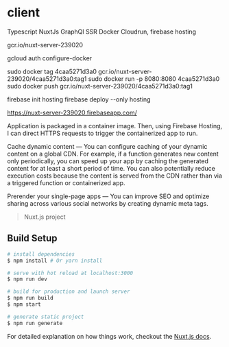 # client

Typescript NuxtJs GraphQl SSR Docker Cloudrun, firebase hosting

gcr.io/nuxt-server-239020

gcloud auth configure-docker

sudo docker tag 4caa5271d3a0 gcr.io/nuxt-server-239020/4caa5271d3a0:tag1
sudo docker run -p 8080:8080 4caa5271d3a0
sudo docker push gcr.io/nuxt-server-239020/4caa5271d3a0:tag1

firebase init hosting
firebase deploy --only hosting

https://nuxt-server-239020.firebaseapp.com/

Application is packaged in a container image. Then, using Firebase Hosting, I can direct HTTPS requests to trigger the containerized app to run.

Cache dynamic content — You can configure caching of your dynamic content on a global CDN.
For example, if a function generates new content only periodically, you can speed up your app by caching the generated content for at least a short period of time. You can also potentially reduce execution costs because the content is served from the CDN rather than via a triggered function or containerized app.

Prerender your single-page apps — You can improve SEO and optimize sharing across various social networks by creating dynamic meta tags.

> Nuxt.js project

## Build Setup

```bash
# install dependencies
$ npm install # Or yarn install

# serve with hot reload at localhost:3000
$ npm run dev

# build for production and launch server
$ npm run build
$ npm start

# generate static project
$ npm run generate
```

For detailed explanation on how things work, checkout the [Nuxt.js docs](https://github.com/nuxt/nuxt.js).
